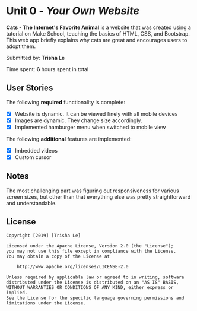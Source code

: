 # Unit 0 - *Your Own Website*

**Cats - The Internet's Favorite Animal** is a website that was created using a tutorial on Make School, teaching the basics of HTML, CSS, and Bootstrap. This web app briefly explains why cats are great and encourages users to adopt them.

Submitted by: **Trisha Le**

Time spent: **6** hours spent in total

## User Stories

The following **required** functionality is complete:

* [X] Website is dynamic. It can be viewed finely with all mobile devices
* [X] Images are dynamic. They change size accordingly.
* [X] Implemented hamburger menu when switched to mobile view

The following **additional** features are implemented:

- [X] Imbedded videos
- [X] Custom cursor

## Notes

The most challenging part was figuring out responsiveness for various screen sizes, but other than that everything else was pretty straightforward and understandable.

## License

    Copyright [2019] [Trisha Le]

    Licensed under the Apache License, Version 2.0 (the "License");
    you may not use this file except in compliance with the License.
    You may obtain a copy of the License at

        http://www.apache.org/licenses/LICENSE-2.0

    Unless required by applicable law or agreed to in writing, software
    distributed under the License is distributed on an "AS IS" BASIS,
    WITHOUT WARRANTIES OR CONDITIONS OF ANY KIND, either express or implied.
    See the License for the specific language governing permissions and
    limitations under the License.

